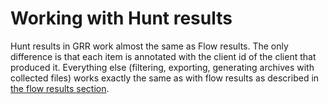 # Working with Hunt results

Hunt results in GRR work almost the same as Flow results. The only difference is that each item is annotated with the client id of the client that produced it. Everything else (filtering, exporting, generating archives with collected files) works exactly the same as with flow results as described in [the flow results section](../flows/working-with-results.md).